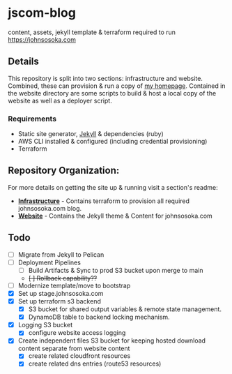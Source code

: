 # jscom-blog
content, assets, jekyll template &amp; terraform required to run https://johnsosoka.com

## Details

This repository is split into two sections: infrastructure and website. Combined, these can provision & run a copy of
[my homepage](https://johnsosoka.com). Contained in the website directory are some scripts to build & host a local copy
of the website as well as a deployer script. 

### Requirements
* Static site generator, [Jekyll](https://jekyllrb.com/docs/) & dependencies (ruby)
* AWS CLI installed & configured (including credential provisioning)
* Terraform 

## Repository Organization:
For more details on getting the site up & running visit a section's readme:

* **[Infrastructure](/infrastructure)** - Contains terraform to provision all required johnsosoka.com blog.
* **[Website](/website)** - Contains the Jekyll theme & Content for johnsosoka.com


## Todo
* [ ] Migrate from Jekyll to Pelican
* [ ] Deployment Pipelines
  * [ ] Build Artifacts & Sync to prod S3 bucket upon merge to main
  * ~~[ ] Rollback capability??~~
* [ ] Modernize template/move to bootstrap
* [x] Set up stage.johnsosoka.com
* [x] Set up terraform s3 backend 
  * [x] S3 bucket for shared output variables & remote state management.
  * [x] DynamoDB table to backend locking mechanism.
* [x] Logging S3 bucket
  * [x] configure website access logging
* [x] Create independent files S3 bucket for keeping hosted download content separate from website content
  * [x] create related cloudfront resources 
  * [x] create related dns entries (route53 resources)